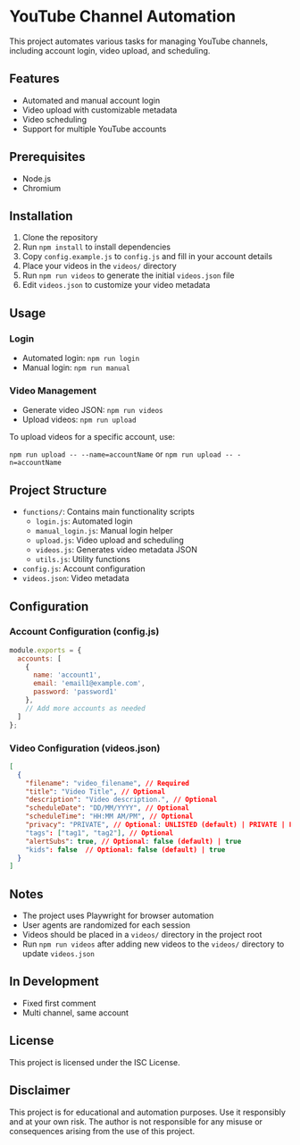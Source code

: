 # YouTube Channel Automation

This project automates various tasks for managing YouTube channels, including account login, video upload, and scheduling.

## Features

- Automated and manual account login
- Video upload with customizable metadata
- Video scheduling
- Support for multiple YouTube accounts

## Prerequisites

- Node.js
- Chromium

## Installation

1. Clone the repository
2. Run `npm install` to install dependencies
3. Copy `config.example.js` to `config.js` and fill in your account details
4. Place your videos in the `videos/` directory
5. Run `npm run videos` to generate the initial `videos.json` file
6. Edit `videos.json` to customize your video metadata

## Usage

### Login

- Automated login: `npm run login`
- Manual login: `npm run manual`

### Video Management

- Generate video JSON: `npm run videos`
- Upload videos: `npm run upload`

To upload videos for a specific account, use: 

`npm run upload -- --name=accountName` or `npm run upload -- -n=accountName`

## Project Structure

- `functions/`: Contains main functionality scripts
  - `login.js`: Automated login
  - `manual_login.js`: Manual login helper
  - `upload.js`: Video upload and scheduling
  - `videos.js`: Generates video metadata JSON
  - `utils.js`: Utility functions
- `config.js`: Account configuration
- `videos.json`: Video metadata

## Configuration

### Account Configuration (config.js)
```javascript
module.exports = {
  accounts: [
    { 
      name: 'account1',
      email: 'email1@example.com',
      password: 'password1'
    },
    // Add more accounts as needed
  ]
};
```

### Video Configuration (videos.json)

```json
[
  {
    "filename": "video_filename", // Required
    "title": "Video Title", // Optional
    "description": "Video description.", // Optional
    "scheduleDate": "DD/MM/YYYY", // Optional
    "scheduleTime": "HH:MM AM/PM", // Optional
    "privacy": "PRIVATE", // Optional: UNLISTED (default) | PRIVATE | PUBLIC
    "tags": ["tag1", "tag2"], // Optional
    "alertSubs": true, // Optional: false (default) | true
    "kids": false  // Optional: false (default) | true
  }
]
```

## Notes
- The project uses Playwright for browser automation
- User agents are randomized for each session
- Videos should be placed in a `videos/` directory in the project root
- Run `npm run videos` after adding new videos to the `videos/` directory to update `videos.json`

## In Development
- Fixed first comment
- Multi channel, same account

## License
This project is licensed under the ISC License.

## Disclaimer
This project is for educational and automation purposes. Use it responsibly and at your own risk. The author is not responsible for any misuse or consequences arising from the use of this project.
